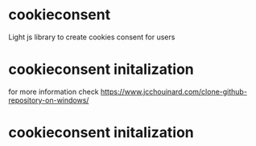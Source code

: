 # cookieconsent
Light js library to create cookies consent for users

# cookieconsent initalization
for more information check https://www.jcchouinard.com/clone-github-repository-on-windows/

# cookieconsent initalization
<script>
var plugin = new CookiePlugin(`<div><h5 class="card-title">&#x1F36A; Do you like cookies?</h5><p>We use cookies to ensure you get the best experience on our website.</p><a href="#" class="btn btn-primary btn-sm accept-cookies">Accept</a><a href="http://cookiesandyou.com/" target="_blank" style="margin-left: 10px;">Learn more</a></div>`);
</script>


